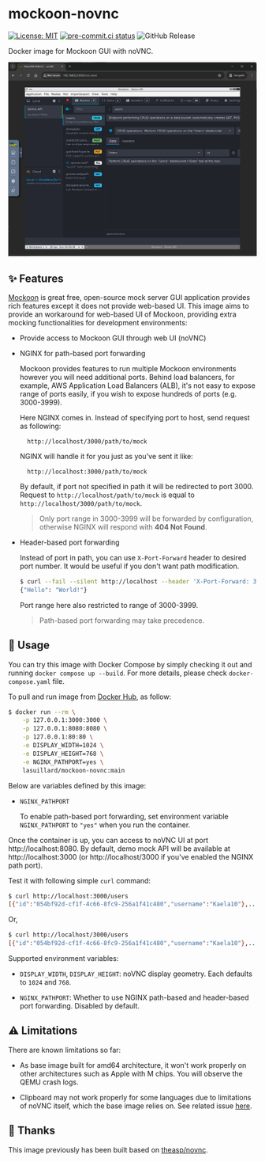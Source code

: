 # mockoon-novnc

[![License: MIT](https://img.shields.io/badge/License-MIT-yellow.svg)](https://opensource.org/licenses/MIT)
[![pre-commit.ci status](https://results.pre-commit.ci/badge/github/lasuillard/mockoon-novnc/main.svg)](https://results.pre-commit.ci/latest/github/lasuillard/mockoon-novnc/main)
![GitHub Release](https://img.shields.io/github/v/release/lasuillard/mockoon-novnc)

Docker image for Mockoon GUI with noVNC.

![Demo](/docs/demo.png)

## ✨ Features

[Mockoon](https://mockoon.com/) is great free, open-source mock server GUI application provides rich features except it does not provide web-based UI. This image aims to provide an workaround for web-based UI of Mockoon, providing extra mocking functionalities for development environments:

- Provide access to Mockoon GUI through web UI (noVNC)

- NGINX for path-based port forwarding

    Mockoon provides features to run multiple Mockoon environments however you will need additional ports. Behind load balancers, for example, AWS Application Load Balancers (ALB), it's not easy to expose range of ports easily, if you wish to expose hundreds of ports (e.g. 3000-3999).

    Here NGINX comes in. Instead of specifying port to host, send request as following:

        http://localhost/3000/path/to/mock

    NGINX will handle it for you just as you've sent it like:

        http://localhost:3000/path/to/mock

    By default, if port not specified in path it will be redirected to port 3000. Request to `http://localhost/path/to/mock` is equal to `http://localhost/3000/path/to/mock`.

    > Only port range in 3000-3999 will be forwarded by configuration, otherwise NGINX will respond with **404 Not Found**.

- Header-based port forwarding

    Instead of port in path, you can use `X-Port-Forward` header to desired port number. It would be useful if you don't want path modification.

    ```bash
    $ curl --fail --silent http://localhost --header 'X-Port-Forward: 3678'
    {"Hello": "World!"}
    ```

    Port range here also restricted to range of 3000-3999.

    > Path-based port forwarding may take precedence.

## 📔 Usage

You can try this image with Docker Compose by simply checking it out and running `docker compose up --build`. For more details, please check `docker-compose.yaml` file.

To pull and run image from [Docker Hub](https://hub.docker.com/r/lasuillard/mockoon-novnc), as follow:

```bash
$ docker run --rm \
    -p 127.0.0.1:3000:3000 \
    -p 127.0.0.1:8080:8080 \
    -p 127.0.0.1:80:80 \
    -e DISPLAY_WIDTH=1024 \
    -e DISPLAY_HEIGHT=768 \
    -e NGINX_PATHPORT=yes \
    lasuillard/mockoon-novnc:main
```

Below are variables defined by this image:

- `NGINX_PATHPORT`

    To enable path-based port forwarding, set environment variable `NGINX_PATHPORT` to `"yes"` when you run the container.

Once the container is up, you can access to noVNC UI at port http://localhost:8080. By default, demo mock API will be available at http://localhost:3000 (or http://localhost/3000 if you've enabled the NGINX path port).

Test it with following simple `curl` command:

```bash
$ curl http://localhost:3000/users
[{"id":"054bf92d-cf1f-4c66-8fc9-256a1f41c480","username":"Kaela10"},...]
```

Or,

```bash
$ curl http://localhost/3000/users
[{"id":"054bf92d-cf1f-4c66-8fc9-256a1f41c480","username":"Kaela10"},...]
```

Supported environment variables:

- `DISPLAY_WIDTH`, `DISPLAY_HEIGHT`: noVNC display geometry. Each defaults to `1024` and `768`.

- `NGINX_PATHPORT`: Whether to use NGINX path-based and header-based port forwarding. Disabled by default.

## ⚠️ Limitations

There are known limitations so far:

- As base image built for amd64 architecture, it won't work properly on other architectures such as Apple with M chips. You will observe the QEMU crash logs.

- Clipboard may not work properly for some languages due to limitations of noVNC itself, which the base image relies on. See related issue [here](https://github.com/novnc/noVNC/issues/1708).

## 🙏 Thanks

This image previously has been built based on [theasp/novnc](https://github.com/theasp/docker-novnc/).

